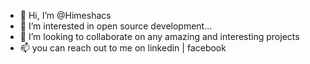 - 👋 Hi, I’m @Himeshacs
- 👀 I’m interested in open source development...
- 💞️ I’m looking to collaborate on any amazing and interesting projects
- 📫 you can reach out to me on linkedin | facebook 

<!---
Himeshacs/Himeshacs is a ✨ special ✨ repository because its `README.md` (this file) appears on your GitHub profile.
You can click the Preview link to take a look at your changes.
--->
